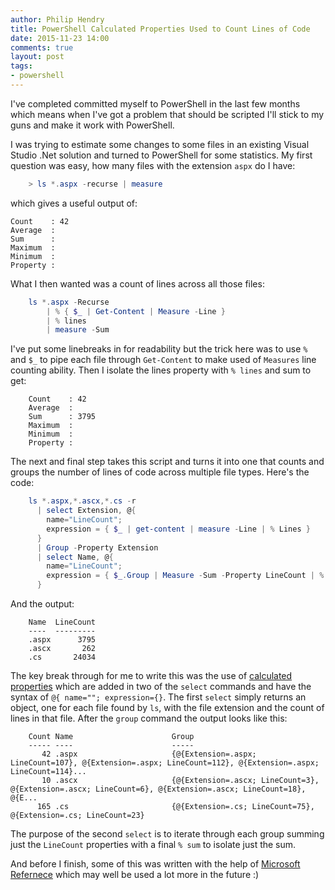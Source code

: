 ```yaml
---
author: Philip Hendry
title: PowerShell Calculated Properties Used to Count Lines of Code
date: 2015-11-23 14:00
comments: true
layout: post
tags:
- powershell
---
```

I've completed committed myself to PowerShell in the last few months which means when I've got a problem that should be scripted I'll stick to my guns and make it work with PowerShell.

I was trying to estimate some changes to some files in an existing Visual Studio .Net solution and turned to PowerShell for some statistics. My first question was easy, how many files with the extension `aspx` do I have:

```powershell
    > ls *.aspx -recurse | measure
```

which gives a useful output of:

    Count    : 42
    Average  :
    Sum      :
    Maximum  :
    Minimum  :
    Property :

What I then wanted was a count of lines across all those files:

```powershell
    ls *.aspx -Recurse 
        | % { $_ | Get-Content | Measure -Line } 
        | % lines 
        | measure -Sum
```

I've put some linebreaks in for readability but the trick here was to use `%` and `$_` to pipe each file through `Get-Content` to make used of `Measures` line counting ability. Then I isolate the lines property with `% lines` and sum to get:

```
    Count    : 42
    Average  :
    Sum      : 3795
    Maximum  :
    Minimum  :
    Property :
```

The next and final step takes this script and turns it into one that counts and groups the number of lines of code across multiple file types. Here's the code:

```powershell
    ls *.aspx,*.ascx,*.cs -r 
      | select Extension, @{ 
        name="LineCount"; 
        expression = { $_ | get-content | measure -Line | % Lines }  
      } 
      | Group -Property Extension 
      | select Name, @{ 
        name="LineCount"; 
        expression = { $_.Group | Measure -Sum -Property LineCount | % Sum } 
      }
```

And the output:

```
    Name  LineCount
    ----  ---------
    .aspx      3795
    .ascx       262
    .cs       24034
```

The key break through for me to write this was the use of [calculated properties](https://technet.microsoft.com/en-us/library/ff730948.aspx) which are added in two of the `select` commands and have the syntax of `@{ name=""; expression={}`. The first `select` simply returns an object, one for each file found by `ls`, with the file extension and the count of lines in that file. After the `group` command the output looks like this:

```
    Count Name                      Group
    ----- ----                      -----
       42 .aspx                     {@{Extension=.aspx; LineCount=107}, @{Extension=.aspx; LineCount=112}, @{Extension=.aspx; LineCount=114}...
       10 .ascx                     {@{Extension=.ascx; LineCount=3}, @{Extension=.ascx; LineCount=6}, @{Extension=.ascx; LineCount=18}, @{E...
      165 .cs                       {@{Extension=.cs; LineCount=75}, @{Extension=.cs; LineCount=23}
```

The purpose of the second `select` is to iterate through each group summing just the `LineCount` properties with a final `% sum` to isolate just the sum.

And before I finish, some of this was written with the help of [Microsoft Refernece](https://www.microsoft.com/en-gb/download/confirmation.aspx?id=42554) which may well be used a lot more in the future :)
